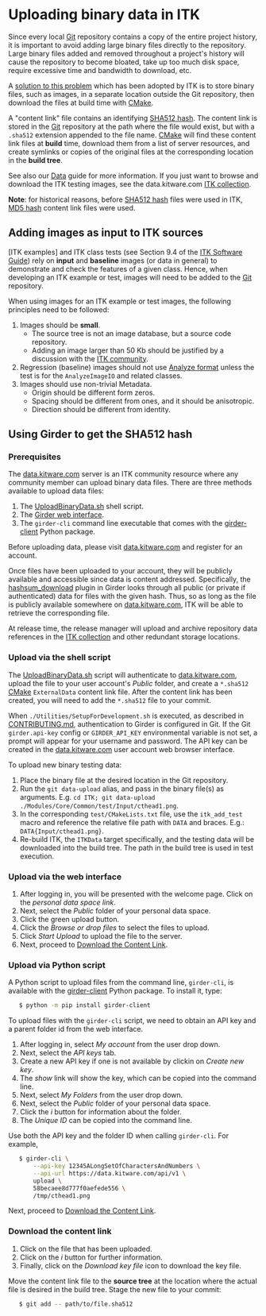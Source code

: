 Uploading binary data in ITK
============================

Since every local [Git] repository contains a copy of the entire project
history, it is important to avoid adding large binary files directly to the
repository. Large binary files added and removed throughout a project's history
will cause the repository to become bloated, take up too much disk space,
require excessive time and bandwidth to download, etc.

A [solution to this problem] which has been adopted by ITK is to store binary
files, such as images, in a separate location outside the Git repository, then
download the files at build time with [CMake].

A "content link" file contains an identifying [SHA512 hash]. The content
link is stored in the [Git] repository at the path where the file would exist,
but with a `.sha512` extension appended to the file name. [CMake] will find
these content link files at **build** time, download them from a list of server
resources, and create symlinks or copies of the original files at the
corresponding location in the **build tree**.

See also our [Data](Data.md) guide for more information. If you just
want to browse and download the ITK testing images, see the data.kitware.com
[ITK collection].

**Note**: for historical reasons, before [SHA512 hash] files were used in ITK,
[MD5 hash] content link files were used.

Adding images as input to ITK sources
-------------------------------------

[ITK examples] and ITK class tests (see Section 9.4 of the
[ITK Software Guide]) rely on **input** and **baseline** images (or data in
general) to demonstrate and check the features of a given class. Hence, when
developing an ITK example or test, images will need to be added to the [Git]
repository.

When using images for an ITK example or test images, the following principles
need to be followed:

  1. Images should be **small**.
     * The source tree is not an image database, but a source code repository.
     * Adding an image larger than 50 Kb should be justified by a discussion
      with the [ITK community].
  2. Regression (baseline) images should not use [Analyze format] unless the
     test is for the `AnalyzeImageIO` and related classes.
  3. Images should use non-trivial Metadata.
     * Origin should be different form zeros.
     * Spacing should be different from ones, and it should be anisotropic.
     * Direction should be different from identity.

Using Girder to get the SHA512 hash
-----------------------------------

### Prerequisites

The [data.kitware.com] server is an ITK community resource where any community
member can upload binary data files. There are three methods available to
upload data files:

  1. The [UploadBinaryData.sh] shell script.
  1. The [Girder web interface].
  2. The `girder-cli` command line executable that comes with the
     [girder-client] Python package.

Before uploading data, please visit [data.kitware.com] and register for an
account.

Once files have been uploaded to your account, they will be publicly available
and accessible since data is content addressed. Specifically, the
[hashsum_download] plugin in Girder looks through all public (or private if
authenticated) data for files with the given hash. Thus, so as long as the file
is publicly available somewhere on [data.kitware.com], ITK will be able to
retrieve the corresponding file.

At release time, the release manager will upload and archive repository data
references in the [ITK collection] and other redundant storage locations.


### Upload via the shell script

The [UploadBinaryData.sh] script will authenticate to [data.kitware.com],
upload the file to your user account's *Public* folder, and create a
`*.sha512` [CMake] `ExternalData` content link file. After the content link
has been created, you will need to add the `*.sha512` file to your commit.

When `./Utilities/SetupForDevelopment.sh` is executed, as described in
[CONTRIBUTING.md], authentication to Girder is configured in Git. If the Git
`girder.api-key` config or `GIRDER_API_KEY` environmental variable is not set,
a prompt will appear for your username and password. The API key can be
created in the [data.kitware.com] user account web browser interface.

To upload new binary testing data:

  1. Place the binary file at the desired location in the Git repository.
  2. Run the `git data-upload` alias, and pass in the binary file(s) as arguments. E.g.
     `cd ITK; git data-upload ./Modules/Core/Common/test/Input/cthead1.png`.
  3. In the corresponding `test/CMakeLists.txt` file, use the
     `itk_add_test` macro and reference the relative file path with `DATA` and braces.
     E.g.: `DATA{Input/cthead1.png}`.
  4. Re-build ITK, the `ITKData` target specifically, and the testing data will be
     downloaded into the build tree. The path in the build tree is used in test execution.


### Upload via the web interface

  1. After logging in, you will be presented with the welcome page. Click on
     the *personal data space link*.
  2. Next, select the *Public* folder of your personal data space.
  3. Click the green upload button.
  4. Click the *Browse or drop files* to select the files to upload.
  5. Click *Start Upload* to upload the file to the server.
  6. Next, proceed to [Download the Content Link].

### Upload via Python script

A Python script to upload files from the command line, `girder-cli`, is
available with the [girder-client] Python package. To install it, type:

```sh
   $ python -m pip install girder-client
```

To upload files with the `girder-cli` script, we need to obtain an API key and a
parent folder id from the web interface.

  1. After logging in, select *My account* from the user drop down.
  2. Next, select the *API keys* tab.
  3. Create a new API key if one is not available by clickin on *Create new
     key*.
  4. The *show* link will show the key, which can be copied into the command
     line.
  5. Next, select *My Folders* from the user drop down.
  6. Next, select the *Public* folder of your personal data space.
  7. Click the *i* button for information about the folder.
  8. The *Unique ID* can be copied into the command line.

Use both the API key and the folder ID when calling `girder-cli`. For example,

```sh
   $ girder-cli \
       --api-key 12345ALongSetOfCharactersAndNumbers \
       --api-url https://data.kitware.com/api/v1 \
       upload \
       58becaee8d777f0aefede556 \
       /tmp/cthead1.png
```

Next, proceed to [Download the Content Link].

### Download the content link

  1. Click on the file that has been uploaded.
  2. Click on the *i* button for further information.
  3. Finally, click on the *Download key file* icon to download the key file.

Move the content link file to the **source tree** at the location where the
actual file is desired in the build tree. Stage the new file to your commit:

```sh
   $ git add -- path/to/file.sha512
```



[Download the Content Link]: https://itk.org/ITKExamples/Documentation/Contribute/UploadBinaryData.html#download-the-content-link
[CMake]: https://cmake.org/
[data.kitware.com]: https://data.kitware.com/
[girder-client]: https://girder.readthedocs.io/en/latest/python-client.html#the-command-line-interface
[Girder web interface]: https://girder.readthedocs.io/en/latest/user-guide.html
[Git]: https://git-scm.com/
[hashsum_download]: https://girder.readthedocs.io/en/latest/plugins.html#hashsum-download
[ITK collection]: https://data.kitware.com/#collection/57b5c9e58d777f126827f5a1
[ITK community]: https://discourse.itk.org/
[ITK Sphinx Examples]: https://itk.org/ITKExamples/index.html
[ITK Software Guide]: https://itk.org/ItkSoftwareGuide.pdf
[solution to this problem]: https://blog.kitware.com/cmake-externaldata-using-large-files-with-distributed-version-control/
[UploadBinaryData.sh]: ../Utilities/UploadBinaryData.sh
[CONTRIBUTING.md]: ../CONTRIBUTING.md

[Analyze format]: http://www.grahamwideman.com/gw/brain/analyze/formatdoc.htm
[MD5 hash]: https://en.wikipedia.org/wiki/MD5
[SHA512 hash]: https://en.wikipedia.org/wiki/SHA-2
